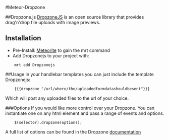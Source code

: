 #Meteor-Dropzone

##Dropzone.js
[DropzoneJS](http://www.dropzonejs.com/) is an open source library that provides drag'n'drop file uploads with image previews.

## Installation
* Pre-Install: [Meteorite](https://github.com/oortcloud/meteorite) to gain the mrt command
* Add Dropzonejs to your project with:
```
    mrt add Dropzonejs
```

##Usage
In your handlebar templates you can just include the template Dropzonejs:

```
    {{{dropzone "/url/where/the/uploadedformdatashouldbesent"}}}
```
Which will post any uploaded files to the url of your choice.

###Options
If you would like more control over your Dropzone. You can instantiate one on any html element and pass a range of events and options.

```
    $(selector).dropzone(options);
```

A full list of options can be found in the Dropzone [documentation](http://www.dropzonejs.com/)

